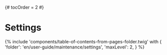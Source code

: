 {# tocOrder = 2 #}

# Settings

{% include 'components/table-of-contents-from-pages-folder.twig' with {
  'folder': 'en/user-guide/maintenance/settings',
  'maxLevel': 2,
} %}